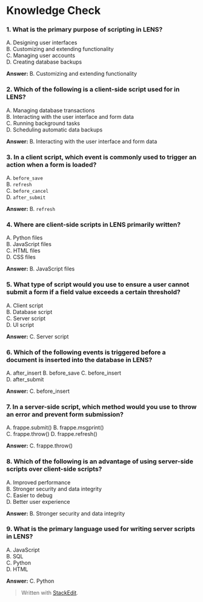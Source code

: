 # Knowledge Check

### **1. What is the primary purpose of scripting in LENS?**

A. Designing user interfaces  
B. Customizing and extending functionality  
C. Managing user accounts  
D. Creating database backups

**Answer:** B. Customizing and extending functionality

### **2. Which of the following is a client-side script used for in LENS?**

A. Managing database transactions  
B. Interacting with the user interface and form data  
C. Running background tasks  
D. Scheduling automatic data backups

**Answer:** B. Interacting with the user interface and form data

### **3. In a client script, which event is commonly used to trigger an action when a form is loaded?**

A. `before_save`  
B. `refresh`  
C. `before_cancel`  
D. `after_submit`

**Answer:** B. `refresh`

### **4. Where are client-side scripts in LENS primarily written?**

A. Python files  
B. JavaScript files  
C. HTML files  
D. CSS files

**Answer:** B. JavaScript files

### **5. What type of script would you use to ensure a user cannot submit a form if a field value exceeds a certain threshold?**

A. Client script  
B. Database script  
C. Server script  
D. UI script

**Answer:** C. Server script

### **6. Which of the following events is triggered before a document is inserted into the database in LENS?**

A. after_insert 
B. before_save 
C. before_insert  
D. after_submit

**Answer:** C. before_insert

### **7. In a server-side script, which method would you use to throw an error and prevent form submission?**

A. frappe.submit()
B. frappe.msgprint()  
C. frappe.throw()
D. frappe.refresh()

**Answer:** C. frappe.throw()

### **8. Which of the following is an advantage of using server-side scripts over client-side scripts?**

A. Improved performance  
B. Stronger security and data integrity  
C. Easier to debug  
D. Better user experience

**Answer:** B. Stronger security and data integrity


### **9. What is the primary language used for writing server scripts in LENS?**

A. JavaScript  
B. SQL  
C. Python  
D. HTML

**Answer:** C. Python


> Written with [StackEdit](https://stackedit.io/).
<!--stackedit_data:
eyJoaXN0b3J5IjpbMjEwMTM1NTQxMywyMDUzODY3MTk3XX0=
-->
